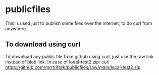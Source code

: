 # publicfiles
This is used just to publish some files over the internet, to do curl from anywhere.

## To download using curl
To download any public file from github using curl, just use the raw link instead of blob link.
In case of local-test2.zip:
curl https://github.com/mrrtrifork/publicfiles/raw/main/local-test2.zip

